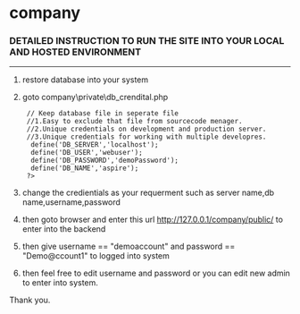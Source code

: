# company

### DETAILED INSTRUCTION TO RUN THE SITE INTO YOUR LOCAL AND HOSTED ENVIRONMENT 
***


1) restore database into your system

2) goto company\private\db_crendital.php

   ``` <?php
    // Keep database file in seperate file
    //1.Easy to exclude that file from sourcecode menager.
    //2.Unique credentials on development and production server.
    //3.Unique credentials for working with multiple developres.
     define('DB_SERVER','localhost');
     define('DB_USER','webuser');
     define('DB_PASSWORD','demoPassword');
     define('DB_NAME','aspire');
    ?>
    ```
   

3) change the credientials as your requerment such as server name,db name,username,password

4) then goto browser and enter this url http://127.0.0.1/company/public/ to enter into the backend

5) then give username == "demoaccount" and password == "Demo@ccount1" to logged into system

6) then feel free to edit username and password or you can edit new admin to enter into system.


Thank you.

